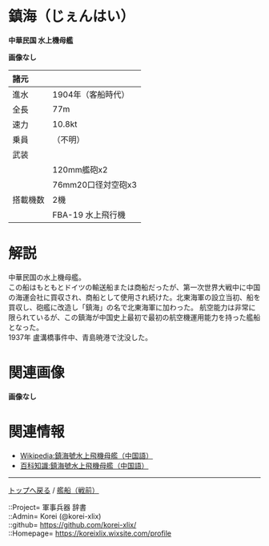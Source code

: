 # 鎮海（じぇんはい）
**中華民国 水上機母艦**

**画像なし**  
  
|諸元  |  |
|:--|:--|
|進水  |1904年（客船時代）  |
|全長  |77m  |
|速力  |10.8kt  |
|乗員  |（不明）  |
|武装  |  |
||120mm艦砲x2  |
||76mm20口径対空砲x3  |
|搭載機数  |2機  |
||FBA-19 水上飛行機  |


# 解説
中華民国の水上機母艦。  
この船はもともとドイツの輸送船または商船だったが、第一次世界大戦中に中国の海運会社に買収され、商船として使用され続けた。北東海軍の設立当初、船を買収し、砲艦に改造し「鎮海」の名で北東海軍に加わった。
航空能力は非常に限られているが、この鎮海が中国史上最初で最初の航空機運用能力を持った艦船となった。  
1937年 盧溝橋事件中、青島暁港で沈没した。  


# 関連画像
**画像なし**  
  


# 関連情報
* [Wikipedia:鎮海號水上飛機母艦（中国語）](https://zh.wikipedia.org/wiki/%E9%8E%AE%E6%B5%B7%E8%99%9F%E6%B0%B4%E4%B8%8A%E9%A3%9B%E6%A9%9F%E6%AF%8D%E8%89%A6)
* [百科知識:鎮海號水上飛機母艦（中国語）](https://www.easyatm.com.tw/wiki/%E9%8E%AE%E6%B5%B7%E8%99%9F%E6%B0%B4%E4%B8%8A%E9%A3%9B%E6%A9%9F%E6%AF%8D%E8%89%A6)


***
[トップへ戻る](/readme.md) / [艦船（戦前）](/ship_old/readme.md)  
  
::Project= 軍事兵器 辞書  
::Admin= Korei (@korei-xlix)  
::github= https://github.com/korei-xlix/  
::Homepage= https://koreixlix.wixsite.com/profile  
